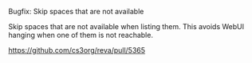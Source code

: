Bugfix: Skip spaces that are not available

Skip spaces that are not available when listing them.
This avoids WebUI hanging when one of them is not reachable.

https://github.com/cs3org/reva/pull/5365

